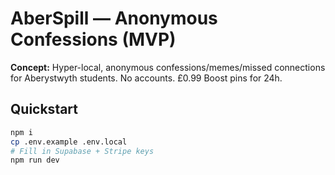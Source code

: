 # AberSpill — Anonymous Confessions (MVP)

**Concept:** Hyper-local, anonymous confessions/memes/missed connections for Aberystwyth students. No accounts. £0.99 Boost pins for 24h.

## Quickstart

```bash
npm i
cp .env.example .env.local
# Fill in Supabase + Stripe keys
npm run dev
